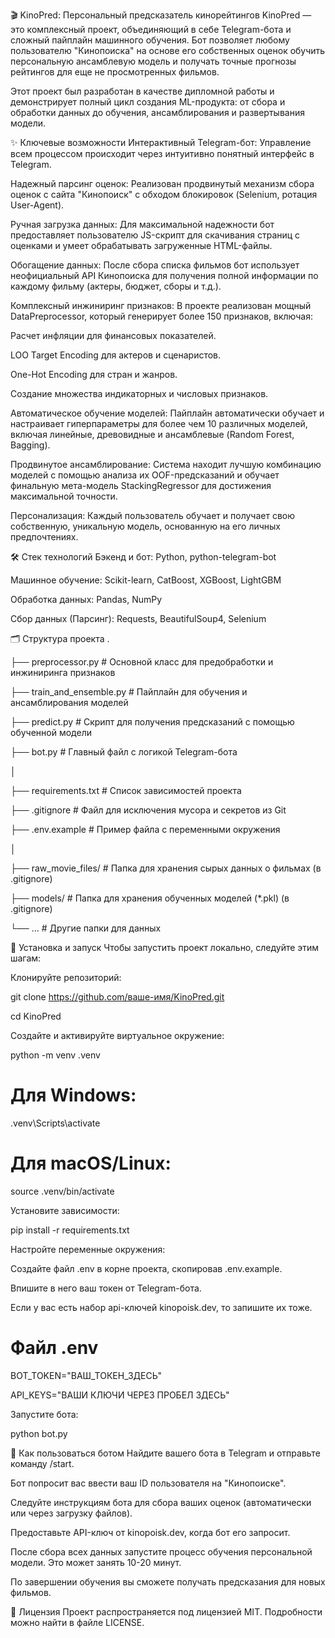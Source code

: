 🎬 KinoPred: Персональный предсказатель кинорейтингов
KinoPred — это комплексный проект, объединяющий в себе Telegram-бота и сложный пайплайн машинного обучения. Бот позволяет любому пользователю "Кинопоиска" на основе его собственных оценок обучить персональную ансамблевую модель и получать точные прогнозы рейтингов для еще не просмотренных фильмов.

Этот проект был разработан в качестве дипломной работы и демонстрирует полный цикл создания ML-продукта: от сбора и обработки данных до обучения, ансамблирования и развертывания модели.

✨ Ключевые возможности
Интерактивный Telegram-бот: Управление всем процессом происходит через интуитивно понятный интерфейс в Telegram.

Надежный парсинг оценок: Реализован продвинутый механизм сбора оценок с сайта "Кинопоиск" с обходом блокировок (Selenium, ротация User-Agent).

Ручная загрузка данных: Для максимальной надежности бот предоставляет пользователю JS-скрипт для скачивания страниц с оценками и умеет обрабатывать загруженные HTML-файлы.

Обогащение данных: После сбора списка фильмов бот использует неофициальный API Кинопоиска для получения полной информации по каждому фильму (актеры, бюджет, сборы и т.д.).

Комплексный инжиниринг признаков: В проекте реализован мощный DataPreprocessor, который генерирует более 150 признаков, включая:

Расчет инфляции для финансовых показателей.

LOO Target Encoding для актеров и сценаристов.

One-Hot Encoding для стран и жанров.

Создание множества индикаторных и числовых признаков.

Автоматическое обучение моделей: Пайплайн автоматически обучает и настраивает гиперпараметры для более чем 10 различных моделей, включая линейные, древовидные и ансамблевые (Random Forest, Bagging).

Продвинутое ансамблирование: Система находит лучшую комбинацию моделей с помощью анализа их OOF-предсказаний и обучает финальную мета-модель StackingRegressor для достижения максимальной точности.

Персонализация: Каждый пользователь обучает и получает свою собственную, уникальную модель, основанную на его личных предпочтениях.

🛠️ Стек технологий
Бэкенд и бот: Python, python-telegram-bot

Машинное обучение: Scikit-learn, CatBoost, XGBoost, LightGBM

Обработка данных: Pandas, NumPy

Сбор данных (Парсинг): Requests, BeautifulSoup4, Selenium

🗂️ Структура проекта
.

├── preprocessor.py         # Основной класс для предобработки и инжиниринга признаков

├── train_and_ensemble.py   # Пайплайн для обучения и ансамблирования моделей

├── predict.py              # Скрипт для получения предсказаний с помощью обученной модели

├── bot.py                  # Главный файл с логикой Telegram-бота

│

├── requirements.txt        # Список зависимостей проекта

├── .gitignore              # Файл для исключения мусора и секретов из Git

├── .env.example            # Пример файла с переменными окружения

│

├── raw_movie_files/        # Папка для хранения сырых данных о фильмах (в .gitignore)

├── models/                 # Папка для хранения обученных моделей (*.pkl) (в .gitignore)

└── ...                     # Другие папки для данных

🚀 Установка и запуск
Чтобы запустить проект локально, следуйте этим шагам:

Клонируйте репозиторий:

git clone https://github.com/ваше-имя/KinoPred.git

cd KinoPred

Создайте и активируйте виртуальное окружение:

python -m venv .venv
# Для Windows:
.venv\Scripts\activate
# Для macOS/Linux:
source .venv/bin/activate

Установите зависимости:

pip install -r requirements.txt

Настройте переменные окружения:

Создайте файл .env в корне проекта, скопировав .env.example.

Впишите в него ваш токен от Telegram-бота.

Если у вас есть набор api-ключей kinopoisk.dev, то запишите их тоже.
# Файл .env
BOT_TOKEN="ВАШ_ТОКЕН_ЗДЕСЬ"

API_KEYS="ВАШИ КЛЮЧИ ЧЕРЕЗ ПРОБЕЛ ЗДЕСЬ"

Запустите бота:

python bot.py

💬 Как пользоваться ботом
Найдите вашего бота в Telegram и отправьте команду /start.

Бот попросит вас ввести ваш ID пользователя на "Кинопоиске".

Следуйте инструкциям бота для сбора ваших оценок (автоматически или через загрузку файлов).

Предоставьте API-ключ от kinopoisk.dev, когда бот его запросит.

После сбора всех данных запустите процесс обучения персональной модели. Это может занять 10-20 минут.

По завершении обучения вы сможете получать предсказания для новых фильмов.

📄 Лицензия
Проект распространяется под лицензией MIT. Подробности можно найти в файле LICENSE.
